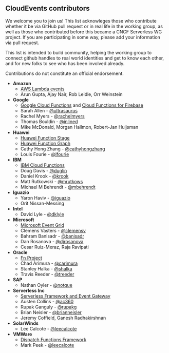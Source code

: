 ## CloudEvents contributors

We welcome you to join us! This list acknowleges those who contribute whether
it be via GitHub pull request or in real life in the working group, as well as
those who contributed before this became a CNCF Serverless WG project. If you
are participating in some way, please add your information via pull request.

This list is intended to build community, helping the working group to connect
github handles to real world identities and get to know each other, and for new
folks to see who has been involved already.

Contributions do not constitute an official endorsement.

* **Amazon**
  * [AWS Lambda events](https://docs.aws.amazon.com/lambda/latest/dg/invoking-lambda-function.html)
  * Arun Gupta, Ajay Nair, Rob Leidle, Orr Weinstein
* **Google**
  * [Google Cloud Functions](https://cloud.google.com/functions/) and [Cloud Functions for Firebase](https://firebase.google.com/docs/functions/)
  * Sarah Allen - [@ultrasaurus](https://github.com/ultrasaurus)
  * Rachel Myers - [@rachelmyers](https://github.com/rachelmyers)
  * Thomas Bouldin - [@inlined](https://github.com/inlined)
  * Mike McDonald, Morgan Hallmon, Robert-Jan Huijsman
* **Huawei**
  * [Huawei Function Stage](http://www.huaweicloud.com/en-us/product/functionstage.html)
  * [Huawei Function Graph](https://www.huaweicloud.com/en-us/product/functiongraph.html)
  * Cathy Hong Zhang - [@cathyhongzhang](https://github.com/cathyhongzhang)
  * Louis Fourie - [@lfourie](https://github.com/lfourie)
* **IBM**
  * [IBM Cloud Functions](https://console.bluemix.net/openwhisk/)
  * Doug Davis - [@duglin](https://github.com/duglin)
  * Daniel Krook - [@krook](https://github.com/krook)
  * Matt Rutkowski - [@mrutkows](https://github.com/mrutkows)
  * Michael M Behrendt - [@mbehrendt](https://github.com/mbehrendt)
* **Iguazio**
  * Yaron Haviv - [@iguazio](https://github.com/iguazio)
  * Orit Nissan-Messing
* **Intel**
  * David Lyle - [@dklyle](https://github.com/dklyle)
* **Microsoft**
  * [Microsoft Event Grid](https://azure.microsoft.com/en-us/services/event-grid/)
  * Clemens Vasters - [@clemensv](https://github.com/clemensv)
  * Bahram Banisadr - [@banisadr](https://github.com/banisadr)
  * Dan Rosanova - [@djrosanova](https://github.com/djrosanova)
  * Cesar Ruiz-Meraz, Raja Ravipati
* **Oracle**
  * [Fn Project](https://fnproject.io/)
  * Chad Arimura - [@carimura](https://github.com/banisadr)
  * Stanley Halka - [@shalka](https://github.com/banisadr)
  * Travis Reeder - [@treeder](https://github.com/banisadr)
* **SAP**
  * Nathan Oyler - [@notque](https://github.com/notque)
* **Serverless Inc**
  * [Serverless Framework and Event Gateway](https://serverless.com/)
  * Austen Collins - [@ac360](https://github.com/ac360)
  * Rupak Ganguly - [@rupakg](https://github.com/rupakg)
  * Brian Neisler - [@brianneisler](https://github.com/brianneisler)
  * Jeremy Coffield, Ganesh Radhakirshnan
* **SolarWinds**
  * Lee Calcote - [@leecalcote](https://github.com/leecalcote)
* **VMWare**
  * [Dispatch Functions Framework](https://vmware.github.io/dispatch/)
  * Mark Peek - [@leecalcote](https://github.com/markpeek)

